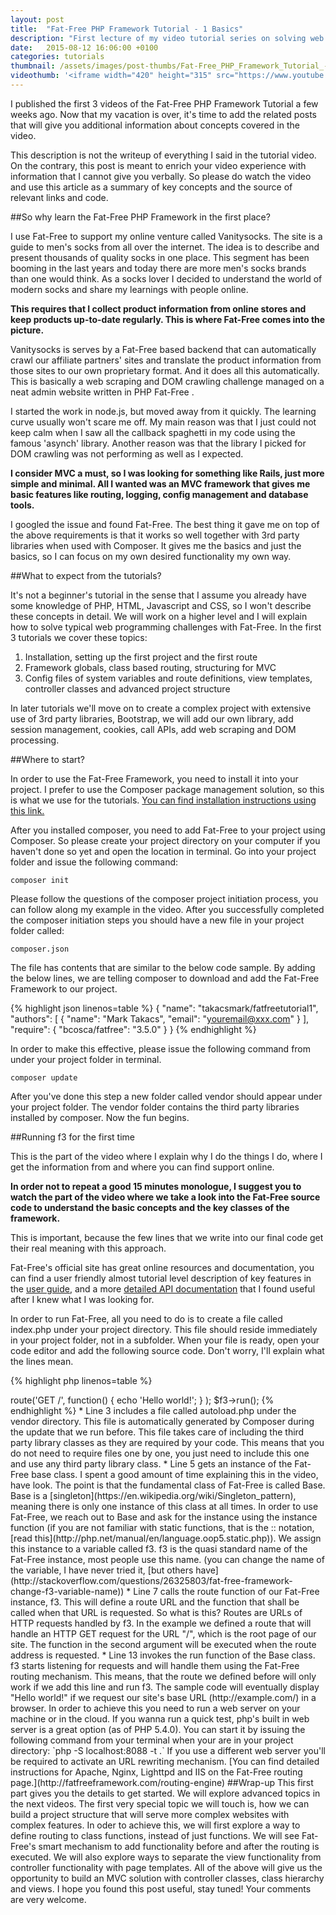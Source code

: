 ```yaml
---
layout: post
title:  "Fat-Free PHP Framework Tutorial - 1 Basics"
description: "First lecture of my video tutorial series on solving web programming challenges with Fat-Free. Lecture 1 covers installation, project setup and routing."
date:   2015-08-12 16:06:00 +0100
categories: tutorials
thumbnail: /assets/images/post-thumbs/Fat-Free_PHP_Framework_Tutorial_-_1_Basics_and_1__markgyorgyiimac_Mark-es-Gyorgyi____Documents_Development_Tutorials_fatfree_1_base__zsh_.jpg
videothumb: '<iframe width="420" height="315" src="https://www.youtube.com/embed/R-ydcTTrR5s" frameborder="0" allowfullscreen></iframe>'
---
```

I published the first 3 videos of the Fat-Free PHP Framework Tutorial a few weeks ago. Now that my vacation is over, it's time to add the related posts that will give you additional information about concepts covered in the video.

This description is not the writeup of everything I said in the tutorial video. On the contrary, this post is meant to enrich your video experience with information that I cannot give you verbally. So please do watch the video and use this article as a summary of key concepts and the source of relevant links and code.

##So why learn the Fat-Free PHP Framework in the first place?

I use Fat-Free to support my online venture called Vanitysocks. The site is a guide to men's socks from all over the internet. The idea is to describe and present thousands of quality socks in one place. This segment has been booming in the last years and today there are more men's socks brands than one would think. As a socks lover I decided to understand the world of modern socks and share my learnings with people online.

**This requires that I collect product information from online stores and keep products up-to-date regularly. This is where Fat-Free comes into the picture.**

Vanitysocks is serves by a Fat-Free based backend that can automatically crawl our affiliate partners' sites and translate the product information from those sites to our own proprietary format. And it does all this automatically. This is basically a web scraping and DOM crawling challenge managed on a neat admin website written in PHP Fat-Free .

I started the work in node.js, but moved away from it quickly. The learning curve usually won't scare me off. My main reason was that I just could not keep calm when I saw all the callback spaghetti in my code using the famous 'asynch' library. Another reason was that the library I picked for DOM crawling was not performing as well as I expected.

**I consider MVC a must, so I was looking for something like Rails, just more simple and minimal. All I wanted was an MVC framework that gives me basic features like routing, logging, config management and database tools.**

I googled the issue and found Fat-Free. The best thing it gave me on top of the above requirements is that it works so well together with 3rd party libraries when used with Composer. It gives me the basics and just the basics, so I can focus on my own desired functionality my own way.

##What to expect from the tutorials?

It's not a beginner's tutorial in the sense that I assume you already have some knowledge of PHP, HTML, Javascript and CSS, so I won't describe these concepts in detail. We will work on a higher level and I will explain how to solve typical web programming challenges with Fat-Free. In the first 3 tutorials we cover these topics:

1. Installation, setting up the first project and the first route
2. Framework globals, class based routing, structuring for MVC
3. Config files of system variables and route definitions, view templates, controller classes and advanced project structure

In later tutorials we'll move on to create a complex project with extensive use of 3rd party libraries, Bootstrap, we will add our own library, add session management, cookies, call APIs, add web scraping and DOM processing.

##Where to start?

In order to use the Fat-Free Framework, you need to install it into your project. I prefer to use the Composer package management solution, so this is what we use for the tutorials. [You can find installation instructions using this link.](https://getcomposer.org/doc/00-intro.md)

After you installed composer, you need to add Fat-Free to your project using Composer. So please create your project directory on your computer if you haven't done so yet and open the location in terminal. Go into your project folder and issue the following command:

`composer init`

Please follow the questions of the composer project initiation process, you can follow along my example in the video. After you successfully completed the composer initiation steps you should have a new file in your project folder called:

`composer.json`

The file has contents that are similar to the below code sample. By adding the below lines, we are telling composer to download and add the Fat-Free Framework to our project.

{% highlight json linenos=table %}
{
    "name": "takacsmark/fatfreetutorial1",
    "authors": [
        {
            "name": "Mark Takacs",
            "email": "youremail@xxx.com"
        }
    ],
    "require": {
        "bcosca/fatfree": "3.5.0"
    }
}
{% endhighlight %}

In order to make this effective, please issue the following command from under your project folder in terminal.

`composer update`

After you've done this step a new folder called vendor should appear under your project folder. The vendor folder contains the third party libraries installed by composer. Now the fun begins.

##Running f3 for the first time

This is the part of the video where I explain why I do the things I do, where I get the information from and where you can find support online.

**In order not to repeat a good 15 minutes monologue, I suggest you to watch the part of the video where we take a look into the Fat-Free source code to understand the basic concepts and the key classes of the framework.**

This is important, because the few lines that we write into our final code get their real meaning with this approach.

Fat-Free's official site has great online resources and documentation, you can find a user friendly almost tutorial level description of key features in the [user guide](http://fatfreeframework.com/user-guide), and a more [detailed API documentation](http://fatfreeframework.com/api-reference) that I found useful after I knew what I was looking for.

In order to run Fat-Free, all you need to do is to create a file called index.php under your project directory. This file should reside immediately in your project folder, not in a subfolder. When your file is ready, open your code editor and add the following source code. Don't worry, I'll explain what the lines mean.

{% highlight php linenos=table %}
<?php

require_once("vendor/autoload.php");

$f3 = Base::instance();

$f3->route('GET /',
    function() {
        echo 'Hello world!';
    } 
);

$f3->run();
{% endhighlight %}

* Line 3 includes a file called autoload.php under the vendor directory. This file is automatically generated by Composer during the update that we run before. This file takes care of including the third party library classes as they are required by your code. This means that you do not need to require files one by one, you just need to include this one and use any third party library class.
* Line 5 gets an instance of the Fat-Free base class. I spent a good amount of time explaining this in the video, have look. The point is that the fundamental class of Fat-Free is called Base. Base is a [singleton](https://en.wikipedia.org/wiki/Singleton_pattern), meaning there is only one instance of this class at all times. In order to use Fat-Free, we reach out to Base and ask for the instance using the instance function (if you are not familiar with static functions, that is the :: notation, [read this](http://php.net/manual/en/language.oop5.static.php)). We assign this instance to a variable called f3. f3 is the quasi standard name of the Fat-Free instance, most people use this name. (you can change the name of the variable, I have never tried it, [but others have](http://stackoverflow.com/questions/26325803/fat-free-framework-change-f3-variable-name))
* Line 7 calls the route function of our Fat-Free instance, f3. This will define a route URL and the function that shall be called when that URL is requested. So what is this? Routes are URLs of HTTP requests handled by f3. In the example we defined a route that will handle an HTTP GET request for the URL "/", which is the root page of our site. The function in the second argument will be executed when the route address is requested.
* Line 13 invokes the run function of the Base class. f3 starts listening for requests and will handle them using the Fat-Free routing mechanism. This means, that the route we defined before will only work if we add this line and run f3.

The sample code will eventually display "Hello world!" if we request our site's base URL (http://example.com/) in a browser.

In order to achieve this you need to run a web server on your machine or in the cloud. If you wanna run a quick test, php's built in web server is a great option (as of PHP 5.4.0). You can start it by issuing the following command from your terminal when your are in your project directory:

`php -S localhost:8088 -t .`

If you use a different web server you'll be required to activate an URL rewriting mechanism. [You can find detailed instructions for Apache, Nginx, Lighttpd and IIS on the Fat-Free routing page.](http://fatfreeframework.com/routing-engine)

##Wrap-up

This first part gives you the details to get started. We will explore advanced topics in the next videos.

The first very special topic we will touch is, how we can build a project structure that will serve more complex websites with complex features. In oder to achieve this, we will first explore a way to define routing to class functions, instead of just functions. We will see Fat-Free's smart mechanism to add functionality before and after the routing is executed.

We will also explore ways to separate the view functionality from controller functionality with page templates.

All of the above will give us the opportunity to build an MVC solution with controller classes, class hierarchy and views.

I hope you found this post useful, stay tuned! Your comments are very welcome.